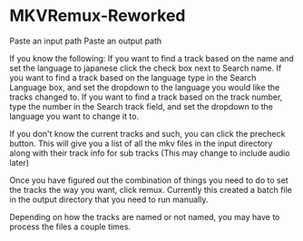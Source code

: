 # MKVRemux-Reworked
Paste an input path
Paste an output path

If you know the following:
If you want to find a track based on the name and set the language to japanese click the check box next to Search name.
If you want to find a track based on the language type in the Search Language box, and set the dropdown to the language you would like the tracks changed to.
If you want to find a track based on the track number, type the number in the Search track field, and set the dropdown to the language you want to change it to.

If you don't know the current tracks and such, you can click the precheck button.
This will give you a list of all the mkv files in the input directory along with their track info for sub tracks (This may change to include audio later)

Once you have figured out the combination of things you need to do to set the tracks the way you want, click remux.
Currently this created a batch file in the output directory that you need to run manually.

Depending on how the tracks are named or not named, you may have to process the files a couple times.
